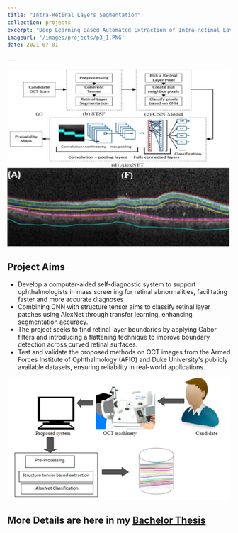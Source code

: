```yaml
---
title: "Intra-Retinal Layers Segmentation"
collection: projects
excerpt: "Deep Learning Based Automated Extraction of Intra-Retinal Layers for Analyzing Retinal Anomalies "
imageurl: '/images/projects/p3_1.PNG'
date: 2021-07-01

---
```


<center><img src="/images/projects/p3_1.PNG"></center>


## Project Aims 
- Develop a computer-aided self-diagnostic system to support ophthalmologists in mass screening for retinal abnormalities, facilitating faster and more accurate diagnoses
- Combining CNN with structure tensor aims to classify retinal layer patches using AlexNet through transfer learning, enhancing segmentation accuracy.
- The project seeks to find retinal layer boundaries by applying Gabor filters and introducing a flattening technique to improve boundary detection across curved retinal surfaces.
- Test and validate the proposed methods on OCT images from the Armed Forces Institute of Ophthalmology (AFIO) and Duke University's publicly available datasets, ensuring reliability in real-world applications.
<center><img src="/images/projects/p3_2.png"></center>

## More Details are here in my [Bachelor Thesis](/files/BS_Thesis.pdf)
